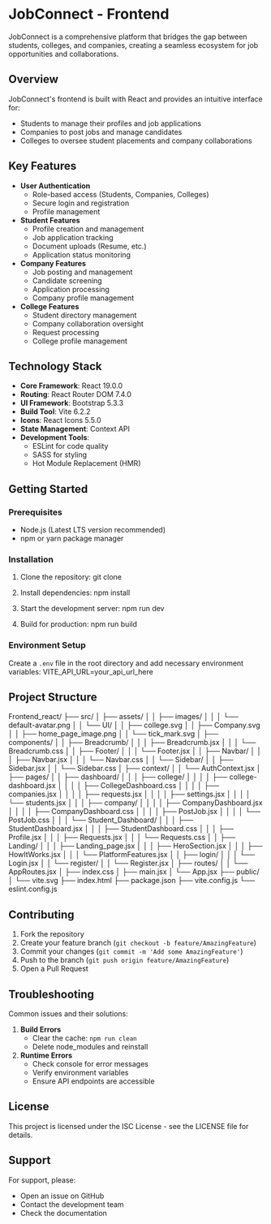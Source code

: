 # JobConnect - Frontend
JobConnect is a comprehensive platform that bridges the gap between students, colleges, and companies, creating a seamless ecosystem for job opportunities and collaborations.
## Overview
JobConnect's frontend is built with React and provides an intuitive interface for:
- Students to manage their profiles and job applications
- Companies to post jobs and manage candidates
- Colleges to oversee student placements and company collaborations
## Key Features
- **User Authentication**
  - Role-based access (Students, Companies, Colleges)
  - Secure login and registration
  - Profile management
- **Student Features**
  - Profile creation and management
  - Job application tracking
  - Document uploads (Resume, etc.)
  - Application status monitoring
- **Company Features**
  - Job posting and management
  - Candidate screening
  - Application processing
  - Company profile management
- **College Features**
  - Student directory management
  - Company collaboration oversight
  - Request processing
  - College profile management
## Technology Stack
- **Core Framework**: React 19.0.0
- **Routing**: React Router DOM 7.4.0
- **UI Framework**: Bootstrap 5.3.3
- **Build Tool**: Vite 6.2.2
- **Icons**: React Icons 5.5.0
- **State Management**: Context API
- **Development Tools**:
  - ESLint for code quality
  - SASS for styling
  - Hot Module Replacement (HMR)
## Getting Started
### Prerequisites
- Node.js (Latest LTS version recommended)
- npm or yarn package manager
### Installation
1. Clone the repository:
    git clone <repository-url>

2. Install dependencies:
    npm install

3. Start the development server:
    npm run dev

4. Build for production:
    npm run build

### Environment Setup
Create a `.env` file in the root directory and add necessary environment variables: VITE_API_URL=your_api_url_here

## Project Structure

Frontend_react/
├── src/
│   ├── assets/
│   │   ├── images/
│   │   │   └── default-avatar.png
│   │   └── UI/
│   │       ├── college.svg
│   │       ├── Company.svg
│   │       ├── home_page_image.png
│   │       └── tick_mark.svg
│   ├── components/
│   │   ├── Breadcrumb/
│   │   │   ├── Breadcrumb.jsx
│   │   │   └── Breadcrumb.css
│   │   ├── Footer/
│   │   │   └── Footer.jsx
│   │   ├── Navbar/
│   │   │   ├── Navbar.jsx
│   │   │   └── Navbar.css
│   │   └── Sidebar/
│   │       ├── Sidebar.jsx
│   │       └── Sidebar.css
│   ├── context/
│   │   └── AuthContext.jsx
│   ├── pages/
│   │   ├── dashboard/
│   │   │   ├── college/
│   │   │   │   ├── college-dashboard.jsx
│   │   │   │   ├── CollegeDashboard.css
│   │   │   │   ├── companies.jsx
│   │   │   │   ├── requests.jsx
│   │   │   │   ├── settings.jsx
│   │   │   │   └── students.jsx
│   │   │   ├── company/
│   │   │   │   ├── CompanyDashboard.jsx
│   │   │   │   ├── CompanyDashboard.css
│   │   │   │   ├── PostJob.jsx
│   │   │   │   └── PostJob.css
│   │   │   └── Student_Dashboard/
│   │   │       ├── StudentDashboard.jsx
│   │   │       ├── StudentDashboard.css
│   │   │       ├── Profile.jsx
│   │   │       ├── Requests.jsx
│   │   │       └── Requests.css
│   │   ├── Landing/
│   │   │   ├── Landing_page.jsx
│   │   │   ├── HeroSection.jsx
│   │   │   ├── HowItWorks.jsx
│   │   │   └── PlatformFeatures.jsx
│   │   ├── login/
│   │   │   └── Login.jsx
│   │   └── register/
│   │       └── Register.jsx
│   ├── routes/
│   │   └── AppRoutes.jsx
│   ├── index.css
│   ├── main.jsx
│   └── App.jsx
├── public/
│   └── vite.svg
├── index.html
├── package.json
├── vite.config.js
└── eslint.config.js

## Contributing
1. Fork the repository
2. Create your feature branch (`git checkout -b feature/AmazingFeature`)
3. Commit your changes (`git commit -m 'Add some AmazingFeature'`)
4. Push to the branch (`git push origin feature/AmazingFeature`)
5. Open a Pull Request
## Troubleshooting
Common issues and their solutions:
1. **Build Errors**
   - Clear the cache: `npm run clean`
   - Delete node_modules and reinstall
2. **Runtime Errors**
   - Check console for error messages
   - Verify environment variables
   - Ensure API endpoints are accessible
## License
This project is licensed under the ISC License - see the LICENSE file for details.
## Support
For support, please:
- Open an issue on GitHub
- Contact the development team
- Check the documentation